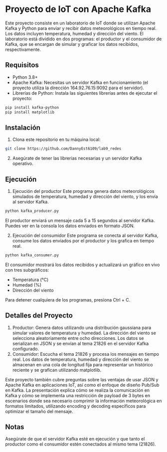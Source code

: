 # Proyecto de IoT con Apache Kafka
Este proyecto consiste en un laboratorio de IoT donde se utilizan Apache Kafka y Python para enviar y recibir datos meteorológicos en tiempo real. Los datos incluyen temperatura, humedad y dirección del viento. El laboratorio está dividido en dos programas: el productor y el consumidor de Kafka, que se encargan de simular y graficar los datos recibidos, respectivamente.

## Requisitos
- Python 3.8+
- Apache Kafka: Necesitas un servidor Kafka en funcionamiento (el proyecto utiliza la dirección 164.92.76.15:9092 para el servidor).
- Librerías de Python: Instala las siguientes librerías antes de ejecutar el proyecto:
```bash
pip install kafka-python
pip install matplotlib
```

## Instalación
1. Clona este repositorio en tu máquina local:
```bash
git clone https://github.com/DannyEst6109/lab9_redes
```
2. Asegúrate de tener las librerías necesarias y un servidor Kafka operativo.

## Ejecución
1. Ejecución del productor
Este programa genera datos meteorológicos simulados de temperatura, humedad y dirección del viento, y los envía al servidor Kafka.

```bash
python kafka_producer.py
```
El productor enviará un mensaje cada 5 a 15 segundos al servidor Kafka. Puedes ver en la consola los datos enviados en formato JSON.

2. Ejecución del consumidor
Este programa se conecta al servidor Kafka, consume los datos enviados por el productor y los grafica en tiempo real.

```bash
python kafka_consumer.py
```
El consumidor mostrará los datos recibidos y actualizará un gráfico en vivo con tres subgráficos:
- Temperatura (°C)
- Humedad (%)
- Dirección del viento

Para detener cualquiera de los programas, presiona Ctrl + C.

## Detalles del Proyecto
1. Productor: Genera datos utilizando una distribución gaussiana para simular valores de temperatura y humedad. La dirección del viento se selecciona aleatoriamente entre ocho direcciones. Los datos se serializan en JSON y se envían al tema 21826 en el servidor Kafka configurado.
2. Consumidor: Escucha el tema 21826 y procesa los mensajes en tiempo real. Los datos de temperatura, humedad y dirección del viento se almacenan en una cola de longitud fija para representar un histórico reciente y se grafican utilizando matplotlib.

Este proyecto también cubre preguntas sobre las ventajas de usar JSON y Apache Kafka en aplicaciones IoT, así como el enfoque de diseño Pub/Sub en Kafka. La presentación explica cómo se realiza la comunicación en Kafka y cómo se implementa una restricción de payload de 3 bytes en escenarios donde sea necesario comprimir la información meteorológica en formatos limitados, utilizando encoding y decoding específicos para optimizar el tamaño del mensaje.

## Notas
Asegúrate de que el servidor Kafka esté en ejecución y que tanto el productor como el consumidor estén conectados al mismo tema (21826).
